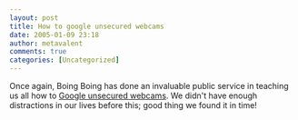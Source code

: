 ```yaml
---
layout: post
title: How to google unsecured webcams
date: 2005-01-09 23:18
author: metavalent
comments: true
categories: [Uncategorized]
---
```

Once again, Boing Boing has done an invaluable public service in teaching us all how to <a href="http://www.boingboing.net/2005/01/04/googling_unsecured_w.html">Google unsecured webcams</a>.  We didn't have enough distractions in our lives before this; good thing we found it in time!
